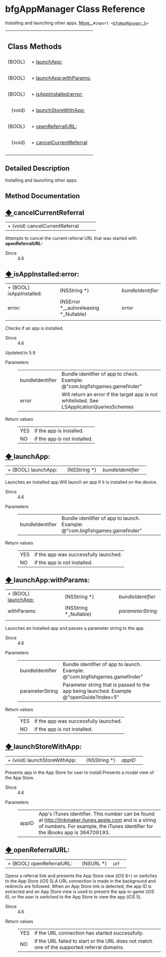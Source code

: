 # bfgAppManager Class Reference

<div class="contents">Installing and launching other apps.    <a href="interfacebfg_app_manager.html#details">More...</a><code>#import &lt;<a class="el" href="bfg_app_manager_8h_source.html">bfgAppManager.h</a>&gt;</code><table class="memberdecls"><tr class="heading"><td colspan="2"><h2 class="groupheader"><a id="pub-static-methods" name="pub-static-methods"></a> Class Methods</h2></td></tr><tr class="memitem:ad66d09427b975c0990f41c88763c1424"><td class="memItemLeft" align="right" valign="top">(BOOL)&#160;</td><td class="memItemRight" valign="bottom">+ <a class="el" href="interfacebfg_app_manager.html#ad66d09427b975c0990f41c88763c1424">launchApp:</a></td></tr><tr class="separator:ad66d09427b975c0990f41c88763c1424"><td class="memSeparator" colspan="2">&#160;</td></tr><tr class="memitem:a7997cd18f9d07eed53307026de8359d9"><td class="memItemLeft" align="right" valign="top">(BOOL)&#160;</td><td class="memItemRight" valign="bottom">+ <a class="el" href="interfacebfg_app_manager.html#a7997cd18f9d07eed53307026de8359d9">launchApp:withParams:</a></td></tr><tr class="separator:a7997cd18f9d07eed53307026de8359d9"><td class="memSeparator" colspan="2">&#160;</td></tr><tr class="memitem:acdc77c7a58fe021060df30a345802579"><td class="memItemLeft" align="right" valign="top">(BOOL)&#160;</td><td class="memItemRight" valign="bottom">+ <a class="el" href="interfacebfg_app_manager.html#acdc77c7a58fe021060df30a345802579">isAppInstalled:error:</a></td></tr><tr class="separator:acdc77c7a58fe021060df30a345802579"><td class="memSeparator" colspan="2">&#160;</td></tr><tr class="memitem:a6962fc42860c6adea828bb960d6bb827"><td class="memItemLeft" align="right" valign="top">(void)&#160;</td><td class="memItemRight" valign="bottom">+ <a class="el" href="interfacebfg_app_manager.html#a6962fc42860c6adea828bb960d6bb827">launchStoreWithApp:</a></td></tr><tr class="separator:a6962fc42860c6adea828bb960d6bb827"><td class="memSeparator" colspan="2">&#160;</td></tr><tr class="memitem:a192be71bd2d10a589234b4a1b3ed3356"><td class="memItemLeft" align="right" valign="top">(BOOL)&#160;</td><td class="memItemRight" valign="bottom">+ <a class="el" href="interfacebfg_app_manager.html#a192be71bd2d10a589234b4a1b3ed3356">openReferralURL:</a></td></tr><tr class="separator:a192be71bd2d10a589234b4a1b3ed3356"><td class="memSeparator" colspan="2">&#160;</td></tr><tr class="memitem:a7dc8b95822ae3215c96a7ade0682fa28"><td class="memItemLeft" align="right" valign="top">(void)&#160;</td><td class="memItemRight" valign="bottom">+ <a class="el" href="interfacebfg_app_manager.html#a7dc8b95822ae3215c96a7ade0682fa28">cancelCurrentReferral</a></td></tr><tr class="separator:a7dc8b95822ae3215c96a7ade0682fa28"><td class="memSeparator" colspan="2">&#160;</td></tr></table><a name="details" id="details"></a><h2 class="groupheader">Detailed Description</h2><div class="textblock">Installing and launching other apps. </div><h2 class="groupheader">Method Documentation</h2><a id="a7dc8b95822ae3215c96a7ade0682fa28" name="a7dc8b95822ae3215c96a7ade0682fa28"></a><h2 class="memtitle"><span class="permalink"><a href="#a7dc8b95822ae3215c96a7ade0682fa28">&#9670;&nbsp;</a></span>cancelCurrentReferral</h2><div class="memitem"><div class="memproto"><table class="memname"><tr><td class="memname">+ (void) cancelCurrentReferral </td><td></td><td class="paramname"></td><td></td></tr></table></div><div class="memdoc">Attempts to cancel the current referral URL that was started with <b>openReferralURL:</b><dl class="section since"><dt>Since</dt><dd>4.6 </dd></dl></div></div><a id="acdc77c7a58fe021060df30a345802579" name="acdc77c7a58fe021060df30a345802579"></a><h2 class="memtitle"><span class="permalink"><a href="#acdc77c7a58fe021060df30a345802579">&#9670;&nbsp;</a></span>isAppInstalled:error:</h2><div class="memitem"><div class="memproto"><table class="memname"><tr><td class="memname">+ (BOOL) isAppInstalled: </td><td></td><td class="paramtype">(NSString *)&#160;</td><td class="paramname"><em>bundleIdentifier</em></td></tr><tr><td class="paramkey">error:</td><td></td><td class="paramtype">(NSError *__autoreleasing *_Nullable)&#160;</td><td class="paramname"><em>error</em>&#160;</td></tr><tr><td></td><td></td><td></td><td></td></tr></table></div><div class="memdoc">Checks if an app is installed.<dl class="section since"><dt>Since</dt><dd>4.6 </dd></dl><dl class="section user"><dt>Updated:\n 5.9</dt><dd></dd></dl><dl class="params"><dt>Parameters</dt><dd><table class="params"><tr><td class="paramname">bundleIdentifier</td><td>Bundle identifier of app to check. Example: @"com.bigfishgames.gamefinder" </td></tr><tr><td class="paramname">error</td><td>Will return an error if the target app is not whitelisted. See LSApplicationQueriesSchemes</td></tr></table></dd></dl><dl class="retval"><dt>Return values</dt><dd><table class="retval"><tr><td class="paramname">YES</td><td>if the app is installed. </td></tr><tr><td class="paramname">NO</td><td>if the app is not installed. </td></tr></table></dd></dl></div></div><a id="ad66d09427b975c0990f41c88763c1424" name="ad66d09427b975c0990f41c88763c1424"></a><h2 class="memtitle"><span class="permalink"><a href="#ad66d09427b975c0990f41c88763c1424">&#9670;&nbsp;</a></span>launchApp:</h2><div class="memitem"><div class="memproto"><table class="memname"><tr><td class="memname">+ (BOOL) launchApp: </td><td></td><td class="paramtype">(NSString *)&#160;</td><td class="paramname"><em>bundleIdentifier</em></td><td></td></tr></table></div><div class="memdoc">Launches an installed app.Will launch an app if it is installed on the device. <dl class="section since"><dt>Since</dt><dd>4.6</dd></dl><dl class="params"><dt>Parameters</dt><dd><table class="params"><tr><td class="paramname">bundleIdentifier</td><td>Bundle identifier of app to launch. Example: @"com.bigfishgames.gamefinder"</td></tr></table></dd></dl><dl class="retval"><dt>Return values</dt><dd><table class="retval"><tr><td class="paramname">YES</td><td>if the app was successfully launched. </td></tr><tr><td class="paramname">NO</td><td>if the app is not installed. </td></tr></table></dd></dl></div></div><a id="a7997cd18f9d07eed53307026de8359d9" name="a7997cd18f9d07eed53307026de8359d9"></a><h2 class="memtitle"><span class="permalink"><a href="#a7997cd18f9d07eed53307026de8359d9">&#9670;&nbsp;</a></span>launchApp:withParams:</h2><div class="memitem"><div class="memproto"><table class="memname"><tr><td class="memname">+ (BOOL) <a class="el" href="interfacebfg_app_manager.html#ad66d09427b975c0990f41c88763c1424">launchApp:</a></td><td></td><td class="paramtype">(NSString *)&#160;</td><td class="paramname"><em>bundleIdentifier</em></td></tr><tr><td class="paramkey">withParams:</td><td></td><td class="paramtype">(NSString *_Nullable)&#160;</td><td class="paramname"><em>parameterString</em>&#160;</td></tr><tr><td></td><td></td><td></td><td></td></tr></table></div><div class="memdoc">Launches an installed app and passes a parameter string to the app.<dl class="section since"><dt>Since</dt><dd>4.6</dd></dl><dl class="params"><dt>Parameters</dt><dd><table class="params"><tr><td class="paramname">bundleIdentifier</td><td>Bundle identifier of app to launch. Example: @"com.bigfishgames.gamefinder" </td></tr><tr><td class="paramname">parameterString</td><td>Parameter string that is passed to the app being launched. Example @"openGuide?index=5"</td></tr></table></dd></dl><dl class="retval"><dt>Return values</dt><dd><table class="retval"><tr><td class="paramname">YES</td><td>if the app was successfully launched. </td></tr><tr><td class="paramname">NO</td><td>if the app is not installed. </td></tr></table></dd></dl></div></div><a id="a6962fc42860c6adea828bb960d6bb827" name="a6962fc42860c6adea828bb960d6bb827"></a><h2 class="memtitle"><span class="permalink"><a href="#a6962fc42860c6adea828bb960d6bb827">&#9670;&nbsp;</a></span>launchStoreWithApp:</h2><div class="memitem"><div class="memproto"><table class="memname"><tr><td class="memname">+ (void) launchStoreWithApp: </td><td></td><td class="paramtype">(NSString *)&#160;</td><td class="paramname"><em>appID</em></td><td></td></tr></table></div><div class="memdoc">Presents app in the App Store for user to install.Presents a modal view of the App Store. <dl class="section since"><dt>Since</dt><dd>4.6</dd></dl><dl class="params"><dt>Parameters</dt><dd><table class="params"><tr><td class="paramname">appID</td><td>App's iTunes identifier. This number can be found at <a href="http://linkmaker.itunes.apple.com">http://linkmaker.itunes.apple.com</a> and is a string of numbers. For example, the iTunes identifier for the iBooks app is 364709193. </td></tr></table></dd></dl></div></div><a id="a192be71bd2d10a589234b4a1b3ed3356" name="a192be71bd2d10a589234b4a1b3ed3356"></a><h2 class="memtitle"><span class="permalink"><a href="#a192be71bd2d10a589234b4a1b3ed3356">&#9670;&nbsp;</a></span>openReferralURL:</h2><div class="memitem"><div class="memproto"><table class="memname"><tr><td class="memname">+ (BOOL) openReferralURL: </td><td></td><td class="paramtype">(NSURL *)&#160;</td><td class="paramname"><em>url</em></td><td></td></tr></table></div><div class="memdoc">Opens a referral link and presents the App Store view (iOS 6+) or switches to the App Store (iOS 5).A URL connection is made in the background and redirects are followed. When an App Store link is detected, the app ID is extracted and an App Store view is used to present the app in-game (iOS 6), or the user is switched to the App Store to view the app (iOS 5). <dl class="section since"><dt>Since</dt><dd>4.6</dd></dl><dl class="retval"><dt>Return values</dt><dd><table class="retval"><tr><td class="paramname">YES</td><td>if the URL connection has started successfully. </td></tr><tr><td class="paramname">NO</td><td>if the URL failed to start or the URL does not match one of the supported referral domains. </td></tr></table></dd></dl></div></div></div> 
